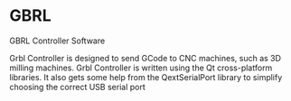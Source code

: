 # GBRL
GBRL Controller Software

Grbl Controller is designed to send GCode to CNC machines, such as 3D milling machines. Grbl Controller is written using the Qt cross-platform libraries. It also gets some help from the QextSerialPort library to simplify choosing the correct USB serial port
